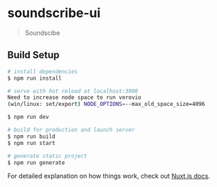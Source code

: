 # soundscribe-ui

> Soundscibe

## Build Setup

``` bash
# install dependencies
$ npm run install

# serve with hot reload at localhost:3000
Need to increase node space to run verovio
(win/linux: set/export) NODE_OPTIONS=--max_old_space_size=4096

$ npm run dev

# build for production and launch server
$ npm run build
$ npm run start

# generate static project
$ npm run generate
```

For detailed explanation on how things work, check out [Nuxt.js docs](https://nuxtjs.org).
